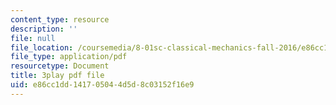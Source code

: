 ```yaml
---
content_type: resource
description: ''
file: null
file_location: /coursemedia/8-01sc-classical-mechanics-fall-2016/e86cc1dd141705044d5d8c03152f16e9_bX4liSWB4Gk.pdf
file_type: application/pdf
resourcetype: Document
title: 3play pdf file
uid: e86cc1dd-1417-0504-4d5d-8c03152f16e9
---
```

